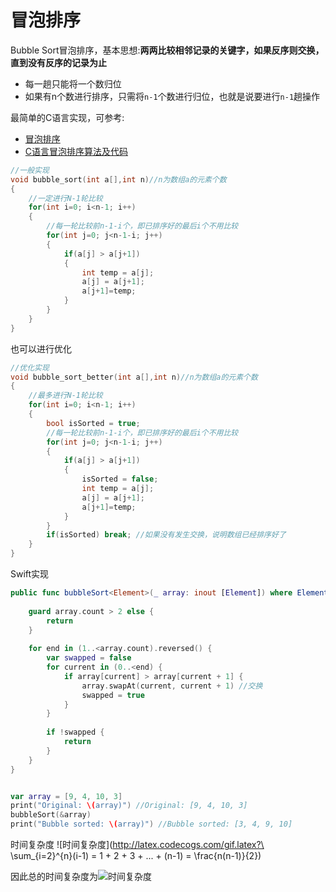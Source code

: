 # 冒泡排序

Bubble Sort冒泡排序，基本思想:**两两比较相邻记录的关键字，如果反序则交换，直到没有反序的记录为止**

+ 每一趟只能将一个数归位
+ 如果有n个数进行排序，只需将`n-1`个数进行归位，也就是说要进行`n-1`趟操作

最简单的C语言实现，可参考:

+ [冒泡排序](<https://zh.wikipedia.org/wiki/%E5%86%92%E6%B3%A1%E6%8E%92%E5%BA%8F#Objective-C>)
+ [C语言冒泡排序算法及代码](<http://c.biancheng.net/cpp/html/2443.html>)

```c
//一般实现
void bubble_sort(int a[],int n)//n为数组a的元素个数
{
    //一定进行N-1轮比较
    for(int i=0; i<n-1; i++)
    {
        //每一轮比较前n-1-i个，即已排序好的最后i个不用比较
        for(int j=0; j<n-1-i; j++)
        {
            if(a[j] > a[j+1])
            {
                int temp = a[j];
                a[j] = a[j+1];
                a[j+1]=temp;
            }
        }
    }
}
```

也可以进行优化

```c
//优化实现
void bubble_sort_better(int a[],int n)//n为数组a的元素个数
{
    //最多进行N-1轮比较
    for(int i=0; i<n-1; i++)
    {
        bool isSorted = true;
        //每一轮比较前n-1-i个，即已排序好的最后i个不用比较
        for(int j=0; j<n-1-i; j++)
        {
            if(a[j] > a[j+1])
            {
                isSorted = false;
                int temp = a[j];
                a[j] = a[j+1];
                a[j+1]=temp;
            }
        }
        if(isSorted) break; //如果没有发生交换，说明数组已经排序好了
    }
}

```



Swift实现

```swift
public func bubbleSort<Element>(_ array: inout [Element]) where Element: Comparable {
    
    guard array.count > 2 else {
        return
    }
    
    for end in (1..<array.count).reversed() {
        var swapped = false
        for current in (0..<end) {
            if array[current] > array[current + 1] {
                array.swapAt(current, current + 1) //交换
                swapped = true
            }
        }
        
        if !swapped {
            return
        }
    }
}


var array = [9, 4, 10, 3]
print("Original: \(array)") //Original: [9, 4, 10, 3]
bubbleSort(&array)
print("Bubble sorted: \(array)") //Bubble sorted: [3, 4, 9, 10]
```



时间复杂度 ![时间复杂度](http://latex.codecogs.com/gif.latex?\ \sum_{i=2}^{n}(i-1) = 1 + 2 + 3 + ... + (n-1) = \frac{n(n-1)}{2})

因此总的时间复杂度为![时间复杂度](http://latex.codecogs.com/gif.latex?\\O(n^2))

